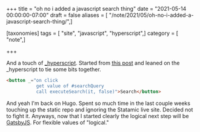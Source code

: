 +++
title = "oh no i added a javascript search thing"
date = "2021-05-14 00:00:00-07:00"
draft = false
aliases = [ "/note/2021/05/oh-no-i-added-a-javascript-search-thing/",]

[taxonomies]
tags = [ "site", "javascript", "hyperscript",]
category = [ "note",]

+++

[_hyperscript]: https://hyperscript.org/
[this post]: https://makewithhugo.com/add-search-to-a-hugo-site/

And a touch of [_hyperscript].
Started from [this post] and leaned on the _hyperscript to tie some bits together.

```html
<button _="on click
           get value of #searchQuery
           call executeSearch(it, false)">Search</button>

```

[GatsbyJS]: https://www.gatsbyjs.com/

And yeah I'm back on Hugo. Spent so much time in the last couple weeks touching
up the static repo and ignoring the Statamic live site. Decided not to fight
it. Anyways, now that I started clearly the logical next step will be
[GatsbyJS]. For flexible values of "logical."
